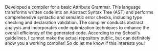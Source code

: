 Developed a compiler for a basic Attribute Grammar. This language transforms written code into an Abstract Syntax Tree (AST) and performs comprehensive syntactic and semantic error checks, including type checking and declaration validation. The compiler conducts abstract analysis and incorporates code optimization techniques to enhance the overall efficiency of the generated code.
According to my School's guidelines, I cannot make the actual repository public, but can definitely show you a working compiler! So do let me know if this interests you!
